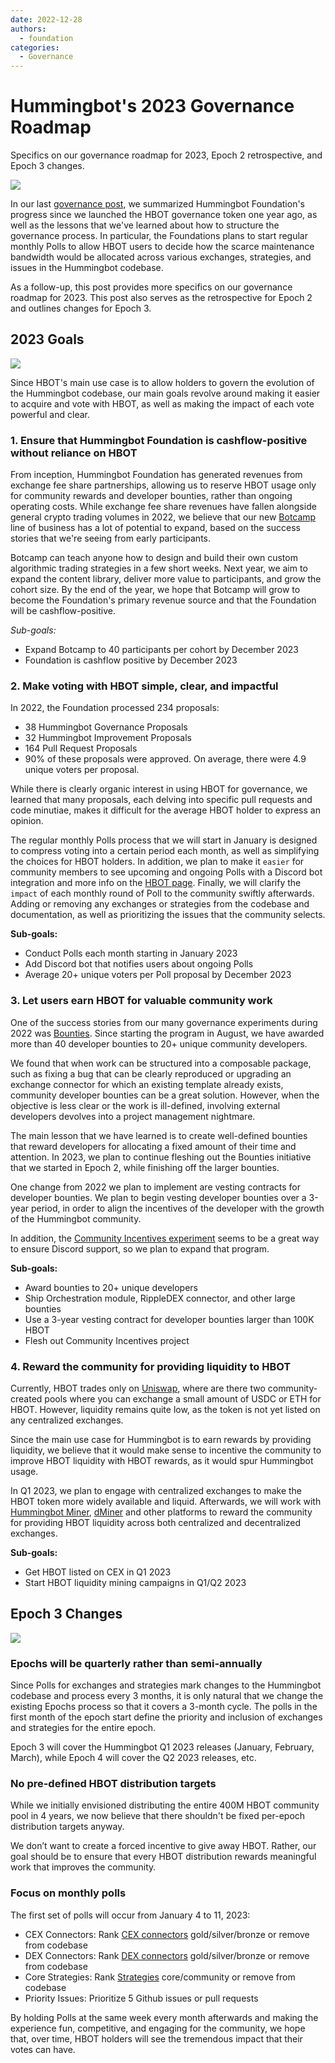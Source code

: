 ```yaml
---
date: 2022-12-28
authors:
  - foundation
categories:
  - Governance
---
```


# Hummingbot's 2023 Governance Roadmap

Specifics on our governance roadmap for 2023, Epoch 2 retrospective, and Epoch 3 changes.

![](./thom-holmes-P17jU-pnTBY-unsplash.jpg)

In our last [governance post](), we summarized Hummingbot Foundation's progress since we launched the HBOT governance token one year ago, as well as the lessons that we've learned about how to structure the governance process. In particular, the Foundations plans to start regular monthly Polls to allow HBOT users to decide how the scarce maintenance bandwidth would be allocated across various exchanges, strategies, and issues in the Hummingbot codebase.

As a follow-up, this post provides more specifics on our governance roadmap for 2023. This post also serves as the retrospective for Epoch 2 and outlines changes for Epoch 3.

<!-- more -->

## 2023 Goals

![](javier-allegue-barros-C7B-ExXpOIE-unsplash.jpg)

Since HBOT's main use case is to allow holders to govern the evolution of the Hummingbot codebase, our main goals revolve around making it easier to acquire and vote with HBOT, as well as making the impact of each vote powerful and clear.

### 1. Ensure that Hummingbot Foundation is cashflow-positive without reliance on HBOT
From inception, Hummingbot Foundation has generated revenues from exchange fee share partnerships, allowing us to reserve HBOT usage only for community rewards and developer bounties, rather than ongoing operating costs. While exchange fee share revenues have fallen alongside general crypto trading volumes in 2022, we believe that our new [Botcamp]() line of business has a lot of potential to expand, based on the success stories that we're seeing from early participants.

Botcamp can teach anyone how to design and build their own custom algorithmic trading strategies in a few short weeks. Next year, we aim to expand the content library, deliver more value to participants, and grow the cohort size. By the end of the year, we hope that Botcamp will grow to become the Foundation's primary revenue source and that the Foundation will be cashflow-positive.

*Sub-goals:*

- Expand Botcamp to 40 participants per cohort by December 2023
- Foundation is cashflow positive by December 2023

### 2. Make voting with HBOT simple, clear, and impactful

In 2022, the Foundation processed 234 proposals:

- 38 Hummingbot Governance Proposals
- 32 Hummingbot Improvement Proposals
- 164 Pull Request Proposals
- 90% of these proposals were approved. On average, there were 4.9 unique voters per proposal.

While there is clearly organic interest in using HBOT for governance, we learned that many proposals, each delving into specific pull requests and code minutiae, makes it difficult for the average HBOT holder to express an opinion.

The regular monthly Polls process that we will start in January is designed to compress voting into a certain period each month, as well as simplifying the choices for HBOT holders. In addition, we plan to make it `easier` for community members to see upcoming and ongoing Polls with a Discord bot integration and more info on the [HBOT page](). Finally, we will clarify the `impact` of each monthly round of Poll to the community swiftly afterwards. Adding or removing any exchanges or strategies from the codebase and documentation, as well as prioritizing the issues that the community selects.

**Sub-goals:**

- Conduct Polls each month starting in January 2023
- Add Discord bot that notifies users about ongoing Polls
- Average 20+ unique voters per Poll proposal by December 2023


### 3. Let users earn HBOT for valuable community work

One of the success stories from our many governance experiments during 2022 was [Bounties](). Since starting the program in August, we have awarded more than 40 developer bounties to 20+ unique community developers.

We found that when work can be structured into a composable package, such as fixing a bug that can be clearly reproduced or upgrading an exchange connector for which an existing template already exists, community developer bounties can be a great solution. However, when the objective is less clear or the work is ill-defined, involving external developers devolves into a project management nightmare.

The main lesson that we have learned is to create well-defined bounties that reward developers for allocating a fixed amount of their time and attention. In 2023, we plan to continue fleshing out the Bounties initiative that we started in Epoch 2, while finishing off the larger bounties.

One change from 2022 we plan to implement are vesting contracts for developer bounties. We plan to begin vesting developer bounties over a 3-year period, in order to align the incentives of the developer with the growth of the Hummingbot community.

In addition, the [Community Incentives experiment]() seems to be a great way to ensure Discord support, so we plan to expand that program.

**Sub-goals:**

- Award bounties to 20+ unique developers
- Ship Orchestration module, RippleDEX connector, and other large bounties
- Use a 3-year vesting contract for developer bounties larger than 100K HBOT
- Flesh out Community Incentives project

### 4. Reward the community for providing liquidity to HBOT

Currently, HBOT trades only on [Uniswap](), where are there two community-created pools where you can exchange a small amount of USDC or ETH for HBOT. However, liquidity remains quite low, as the token is not yet listed on any centralized exchanges.

Since the main use case for Hummingbot is to earn rewards by providing liquidity, we believe that it would make sense to incentive the community to improve HBOT liquidity with HBOT rewards, as it would spur Hummingbot usage.

In Q1 2023, we plan to engage with centralized exchanges to make the HBOT token more widely available and liquid. Afterwards, we will work with [Hummingbot Miner](), [dMiner]() and other platforms to reward the community for providing HBOT liquidity across both centralized and decentralized exchanges.

**Sub-goals:**

- Get HBOT listed on CEX in Q1 2023
- Start HBOT liquidity mining campaigns in Q1/Q2 2023

## Epoch 3 Changes

![](./brett-jordan-g_hBWtgmDWU-unsplash.jpg)

### Epochs will be quarterly rather than semi-annually

Since Polls for exchanges and strategies mark changes to the Hummingbot codebase and process every 3 months, it is only natural that we change the existing Epochs process so that it covers a 3-month cycle. The polls in the first month of the epoch start define the priority and inclusion of exchanges and strategies for the entire epoch.

Epoch 3 will cover the Hummingbot Q1 2023 releases (January, February, March), while Epoch 4 will cover the Q2 2023 releases, etc.

### No pre-defined HBOT distribution targets
While we initially envisioned distributing the entire 400M HBOT community pool in 4 years, we now believe that there shouldn't be fixed per-epoch distribution targets anyway.

We don’t want to create a forced incentive to give away HBOT. Rather, our goal should be to ensure that every HBOT distribution rewards meaningful work that improves the community.

### Focus on monthly polls

The first set of polls will occur from January 4 to 11, 2023:

- CEX Connectors: Rank [CEX connectors](https://docs.hummingbot.org/exchanges/?ref=blog.hummingbot.org) gold/silver/bronze or remove from codebase
- DEX Connectors: Rank [DEX connectors](https://docs.hummingbot.org/gateway/?ref=blog.hummingbot.org) gold/silver/bronze or remove from codebase
- Core Strategies: Rank [Strategies](https://docs.hummingbot.org/strategies/?ref=blog.hummingbot.org) core/community or remove from codebase
- Priority Issues: Prioritize 5 Github issues or pull requests

By holding Polls at the same week every month afterwards and making the experience fun, competitive, and engaging for the community, we hope that, over time, HBOT holders will see the tremendous impact that their votes can have.